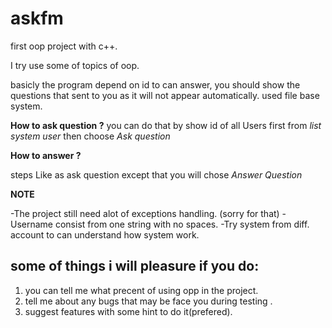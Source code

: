 # askfm
first oop project with c++.

I try use some of topics of oop.

basicly the program depend on id to can answer, you should show the questions that sent to you as it will not appear automatically.
used file base system.


**How to ask question ?** 
you can do that by show id of all Users first from *list system user* then choose *Ask question*

**How to answer ?**

steps Like as ask question except that you will chose *Answer Question*

**NOTE**

-The project still need alot of exceptions handling. (sorry for that)
-Username consist from one string with no spaces.
-Try system from diff. account to can understand how system work.

## some of things i will pleasure if you do:
1. you can tell me what precent of using opp in the project.
2. tell me about any bugs that may be face you during testing .
3. suggest features with some hint to do it(prefered).
